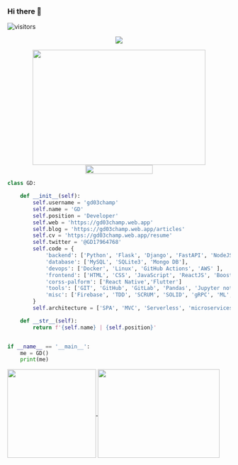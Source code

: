 ### Hi there 👋

<!--
**gd03champ/gd03champ** is a ✨ _special_ ✨ repository because its `README.md` (this file) appears on your GitHub profile.

Here are some ideas to get you started:
-->

![visitors](https://visitor-badge.laobi.icu/badge?page_id=gd03champ.gd03champ)

<!--💬GREETINGSTITLE / 🌐WEBSITE: https://github.com/denvercoder1/readme-typing-svg -->
<p align="center">
<img src="https://readme-typing-svg.herokuapp.com?font=Orbitron&size=40&color=%2324A500&height=67&duration=3000&center=true&lines=%F0%9F%85%B6%F0%9F%86%81%F0%9F%85%B4%F0%9F%85%B4%F0%9F%86%83%F0%9F%85%B8%F0%9F%85%BD%F0%9F%85%B6%F0%9F%86%82">

<!--🖼️-->
<p align="center">
<img src="https://media1.giphy.com/media/qgQUggAC3Pfv687qPC/giphy.gif" height="260" width="390">

<!--📏LINE-->
<img src="https://i.imgur.com/dBaSKWF.gif" height="20" width="55%">


```python
class GD:

    def __init__(self):
        self.username = 'gd03champ'
        self.name = 'GD'
        self.position = 'Developer'
        self.web = 'https://gd03champ.web.app'
        self.blog = 'https://gd03champ.web.app/articles'
        self.cv = 'https://gd03champ.web.app/resume'
        self.twitter = '@GD17964768'
        self.code = {
            'backend': ['Python', 'Flask', 'Django', 'FastAPI', 'NodeJS', 'ExpressJS', 'PHP'],
            'database': ['MySQL', 'SQLite3', 'Mongo DB'],
            'devops': ['Docker', 'Linux', 'GitHub Actions', 'AWS' ],
            'frontend': ['HTML', 'CSS', 'JavaScript', 'ReactJS', 'Boostrap'],
            'corss-palform': ['React Native','Flutter']
            'tools': ['GIT', 'GitHub', 'GitLab', 'Pandas', 'Jupyter notebook', 'SQLAlchemy', 'Nginx'],
            'misc': ['Firebase', 'TDD', 'SCRUM', 'SOLID', 'gRPC', 'ML', 'Tech Writer']
        }
        self.architecture = ['SPA', 'MVC', 'Serverless', 'microservices']

    def __str__(self):
        return f'{self.name} | {self.position}'


if __name__ == '__main__':
    me = GD()
    print(me)


```

<a href="https://gd03champ.web.app/">
  <img height=200 align="center" src="https://github-readme-stats.vercel.app/api?username=gd03champ&hide=prs&rank_icon=github&show_icons=true&theme=tokyonight" />
</a>
<a href="https://gd03champ.web.app/">
  <img height=200 width=275 align="center" src="https://github-readme-stats.vercel.app/api/top-langs/?username=gd03champ&size_weight=0.7&count_weight=0.7&theme=dark#gh-dark-mode-only&exclude_repo=camps,gd03champ.github.io,quadra,itsherotime&layout=compact&card_width=400" />
</a>


